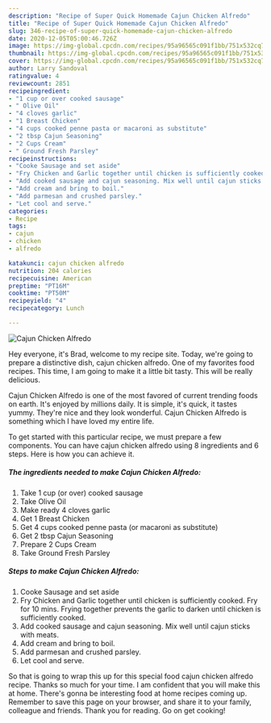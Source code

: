 ```yaml
---
description: "Recipe of Super Quick Homemade Cajun Chicken Alfredo"
title: "Recipe of Super Quick Homemade Cajun Chicken Alfredo"
slug: 346-recipe-of-super-quick-homemade-cajun-chicken-alfredo
date: 2020-12-05T05:00:46.726Z
image: https://img-global.cpcdn.com/recipes/95a96565c091f1bb/751x532cq70/cajun-chicken-alfredo-recipe-main-photo.jpg
thumbnail: https://img-global.cpcdn.com/recipes/95a96565c091f1bb/751x532cq70/cajun-chicken-alfredo-recipe-main-photo.jpg
cover: https://img-global.cpcdn.com/recipes/95a96565c091f1bb/751x532cq70/cajun-chicken-alfredo-recipe-main-photo.jpg
author: Larry Sandoval
ratingvalue: 4
reviewcount: 2851
recipeingredient:
- "1 cup or over cooked sausage"
- " Olive Oil"
- "4 cloves garlic"
- "1 Breast Chicken"
- "4 cups cooked penne pasta or macaroni as substitute"
- "2 tbsp Cajun Seasoning"
- "2 Cups Cream"
- " Ground Fresh Parsley"
recipeinstructions:
- "Cooke Sausage and set aside"
- "Fry Chicken and Garlic together until chicken is sufficiently cooked. Fry for 10 mins. Frying together prevents the garlic to darken until chicken is sufficiently cooked."
- "Add cooked sausage and cajun seasoning. Mix well until cajun sticks with meats."
- "Add cream and bring to boil."
- "Add parmesan and crushed parsley."
- "Let cool and serve."
categories:
- Recipe
tags:
- cajun
- chicken
- alfredo

katakunci: cajun chicken alfredo 
nutrition: 204 calories
recipecuisine: American
preptime: "PT16M"
cooktime: "PT50M"
recipeyield: "4"
recipecategory: Lunch

---
```



![Cajun Chicken Alfredo](https://img-global.cpcdn.com/recipes/95a96565c091f1bb/751x532cq70/cajun-chicken-alfredo-recipe-main-photo.jpg)

Hey everyone, it's Brad, welcome to my recipe site. Today, we're going to prepare a distinctive dish, cajun chicken alfredo. One of my favorites food recipes. This time, I am going to make it a little bit tasty. This will be really delicious.

Cajun Chicken Alfredo is one of the most favored of current trending foods on earth. It's enjoyed by millions daily. It is simple, it's quick, it tastes yummy. They're nice and they look wonderful. Cajun Chicken Alfredo is something which I have loved my entire life.




To get started with this particular recipe, we must prepare a few components. You can have cajun chicken alfredo using 8 ingredients and 6 steps. Here is how you can achieve it.

<!--inarticleads1-->

##### The ingredients needed to make Cajun Chicken Alfredo:

1. Take 1 cup (or over) cooked sausage
1. Take  Olive Oil
1. Make ready 4 cloves garlic
1. Get 1 Breast Chicken
1. Get 4 cups cooked penne pasta (or macaroni as substitute)
1. Get 2 tbsp Cajun Seasoning
1. Prepare 2 Cups Cream
1. Take  Ground Fresh Parsley




<!--inarticleads2-->

##### Steps to make Cajun Chicken Alfredo:

1. Cooke Sausage and set aside
1. Fry Chicken and Garlic together until chicken is sufficiently cooked. Fry for 10 mins. Frying together prevents the garlic to darken until chicken is sufficiently cooked.
1. Add cooked sausage and cajun seasoning. Mix well until cajun sticks with meats.
1. Add cream and bring to boil.
1. Add parmesan and crushed parsley.
1. Let cool and serve.




So that is going to wrap this up for this special food cajun chicken alfredo recipe. Thanks so much for your time. I am confident that you will make this at home. There's gonna be interesting food at home recipes coming up. Remember to save this page on your browser, and share it to your family, colleague and friends. Thank you for reading. Go on get cooking!
